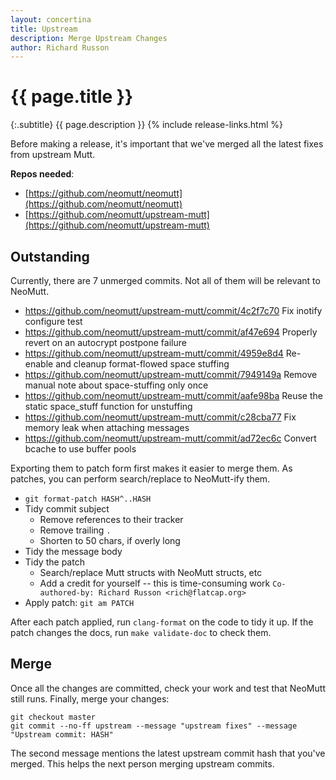 ```yaml
---
layout: concertina
title: Upstream
description: Merge Upstream Changes
author: Richard Russon
---
```


# {{ page.title }}

{:.subtitle}
{{ page.description }}
{% include release-links.html %}

Before making a release, it's important that we've merged all the latest fixes
from upstream Mutt.

**Repos needed**:
- [https://github.com/neomutt/neomutt](https://github.com/neomutt/neomutt)
- [https://github.com/neomutt/upstream-mutt](https://github.com/neomutt/upstream-mutt)

## Outstanding

Currently, there are 7 unmerged commits.
Not all of them will be relevant to NeoMutt.

- https://github.com/neomutt/upstream-mutt/commit/4c2f7c70 Fix inotify configure test
- https://github.com/neomutt/upstream-mutt/commit/af47e694 Properly revert on an autocrypt postpone failure
- https://github.com/neomutt/upstream-mutt/commit/4959e8d4 Re-enable and cleanup format-flowed space stuffing
- https://github.com/neomutt/upstream-mutt/commit/7949149a Remove manual note about space-stuffing only once
- https://github.com/neomutt/upstream-mutt/commit/aafe98ba Reuse the static space_stuff function for unstuffing
- https://github.com/neomutt/upstream-mutt/commit/c28cba77 Fix memory leak when attaching messages
- https://github.com/neomutt/upstream-mutt/commit/ad72ec6c Convert bcache to use buffer pools

Exporting them to patch form first makes it easier to merge them.
As patches, you can perform search/replace to NeoMutt-ify them.

- `git format-patch HASH^..HASH`
- Tidy commit subject
  - Remove references to their tracker
  - Remove trailing `.`
  - Shorten to 50 chars, if overly long
- Tidy the message body
- Tidy the patch
  - Search/replace Mutt structs with NeoMutt structs, etc
  - Add a credit for yourself -- this is time-consuming work
    `Co-authored-by: Richard Russon <rich@flatcap.org>`
- Apply patch: `git am PATCH`

After each patch applied, run `clang-format` on the code to tidy it up.
If the patch changes the docs, run `make validate-doc` to check them.

## Merge

Once all the changes are committed, check your work and test that NeoMutt still runs.
Finally, merge your changes:

```
git checkout master
git commit --no-ff upstream --message "upstream fixes" --message "Upstream commit: HASH"
```

The second message mentions the latest upstream commit hash that you've merged.
This helps the next person merging upstream commits.

